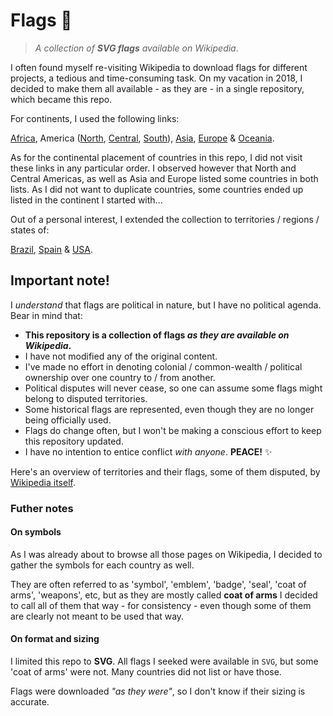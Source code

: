 # Flags :flags:

> _A collection of **SVG flags** available on Wikipedia_.

I often found myself re-visiting Wikipedia to download flags for different projects, a tedious and time-consuming task. On my vacation in 2018, I decided to make them all available - as they are - in a single repository, which became this repo.

For continents, I used the following links:

[Africa](https://en.wikipedia.org/wiki/Africa), America ([North](https://en.wikipedia.org/wiki/North_America), [Central](https://en.wikipedia.org/wiki/Central_America), [South](https://en.wikipedia.org/wiki/South_America)), [Asia](https://en.wikipedia.org/wiki/Asia), [Europe](https://en.wikipedia.org/wiki/Europe) & [Oceania](https://en.wikipedia.org/wiki/Oceania).

As for the continental placement of countries in this repo, I did not visit these links in any particular order. I observed however that North and Central Americas, as well as Asia and Europe listed some countries in both lists. As I did not want to duplicate countries, some countries ended up listed in the continent I started with...

Out of a personal interest, I extended the collection to territories / regions / states of:

[Brazil](https://en.wikipedia.org/wiki/ISO_3166-2:BR), [Spain](https://en.wikipedia.org/wiki/ISO_3166-2:ES) & [USA](https://en.wikipedia.org/wiki/Flags_of_the_U.S._states_and_territories).

## Important note!

I _understand_ that flags are political in nature, but I have no political agenda. Bear in mind that:

* **This repository is a collection of flags _as they are available on Wikipedia_.**
* I have not modified any of the original content.
* I've made no effort in denoting colonial / common-wealth / political ownership over one country to / from another.
* Political disputes will never cease, so one can assume some flags might belong to disputed territories.
* Some historical flags are represented, even though they are no longer being officially used.
* Flags do change often, but I won't be making a conscious effort to keep this repository updated.
* I have no intention to entice conflict _with anyone_. **PEACE!** :sparkles:

Here's an overview of territories and their flags, some of them disputed, by [Wikipedia itself](https://commons.wikimedia.org/wiki/Dependent_territory_flags).

### Futher notes

#### On symbols

As I was already about to browse all those pages on Wikipedia, I decided to gather the symbols for each country as well.

They are often referred to as 'symbol', 'emblem', 'badge', 'seal', 'coat of arms', 'weapons', etc, but as they are mostly called **coat of arms** I decided to call all of them that way - for consistency - even though some of them are clearly not meant to be used that way.

#### On format and sizing

I limited this repo to **SVG**. All flags I seeked were available in `SVG`, but some 'coat of arms' were not. Many countries did not list or have those.

Flags were downloaded _"as they were"_, so I don't know if their sizing is accurate.
